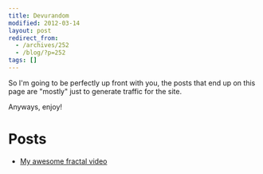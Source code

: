 ```yaml
---
title: Devurandom
modified: 2012-03-14
layout: post
redirect_from:
  - /archives/252
  - /blog/?p=252
tags: []
---
```



So I'm going to be perfectly up front with you, the posts that end up on this page are "mostly" just to generate traffic for the site.

Anyways, enjoy!

Posts
=====

-   [My awesome fractal video](http://srvthe.net/blog/archives/321 "Almost half a million views!")

